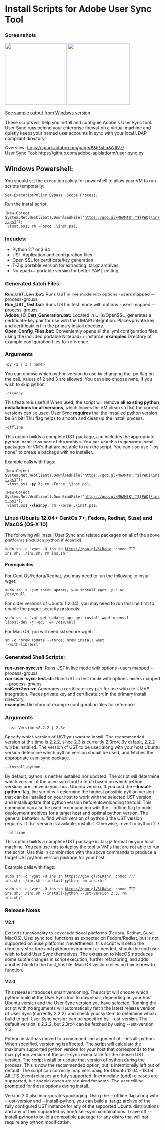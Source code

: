 # Install Scripts for Adobe User Sync Tool

### Screenshots

<img src="Screenshots/windows_ust.jpg" height="200">
<img src="Screenshots/ubuntu_ust.jpg" height="200">

<a href="sample.md"> See sample output from Windows version </a>

These scripts will help you install and configure Adobe's User Sync tool.  User Sync runs behind your enterprise firewall on a virtual machine 
and quietly keeps your named user accounts in sync with your local LDAP compliant directory!

Overview:
https://spark.adobe.com/page/E3hSsLq3G1iVz/<br/>
User Sync Tool:
https://github.com/adobe-apiplatform/user-sync.py


## Windows Powershell:
You should set the execution policy for powershell to allow your VM to run scripts temporarily:

<code>Set-ExecutionPolicy Bypass -Scope Process;</code> 

Run the install script:

<code>(New-Object System.Net.WebClient).DownloadFile("https://goo.gl/M6AMtK","${PWD}\inst.ps1"); .\inst.ps1; rm -Force .\inst.ps1;</code>

### Incudes:
<ul>
<li>Python 2.7 or 3.64</li>
<li>UST Application and configuration files</li>
<li>Open SSL for certificate/key generation</li>
<li>7-Zip portable version for extracting .tar.gz archives</li>
<li>Notepad++ portable version for better YAML editing </li>
</ul>

### Generated Batch Files:
<b>Run_UST_Live.bat:</b> Runs UST in live mode with options -users mapped --process-groups<br/>
<b>Run_UST_Test.bat:</b> Runs UST in test mode with options -users mapped --process-groups<br/>
<b>Adobe_IO_Cert_Generation.bat:</b> Located in Utils/OpenSSL, generates a certificate-key pair for use with the UMAPI integration.  Places private.key and certificate.crt in the primary
install directory.<br/>
<b>Open_Config_Files.bat:</b> Conveniently opens all the .yml configuration files using the included portable Notepad++ instance.
<b>examples</b> Directory of example configuration files for reference.

### Arguments

<code>-py <2 | 3 | none></code>

You can choose which python version to use by changing the -py flag
on the call. Values of 2 and 3 are allowed.  You can also choose none, if you wish to skip python.

<code>-cleanpy</code>

This feature is useful! When used, the script will remove <b>all existing python installations for all versions</b>, which
leaves the VM clean so that the correct versions can be used.  User Sync <b>requires</b> that the installed python version be
64 bit! This flag helps to smooth and clean up the install process.

<code>-offline</code>

This option builds a complete UST package, and includes the appropriate python installer as part of the archive.  You can use this
to generate install packages for VM's that are not able to run the script.  You can also use "-py none" to create a package
with no installer.

Example calls with flags:

<code>(New-Object System.Net.WebClient).DownloadFile("https://goo.gl/M6AMtK","${PWD}\inst.ps1"); .\inst.ps1 <b>-py 2</b>; rm -Force .\inst.ps1;</code>

<code>(New-Object System.Net.WebClient).DownloadFile("https://goo.gl/M6AMtK","${PWD}\inst.ps1"); .\inst.ps1 <b>-cleanpy</b>; rm -Force .\inst.ps1;</code>

### Linux (Ubuntu 12.04+ CentOs 7+, Fedora, Redhat, Suse) and MacOS (OS-X 10)

The following will install User Sync and related packages on all of the above platforms (includes python if desired):

<code>sudo sh -c 'wget -O ins.sh https://goo.gl/5LRahv; chmod 777 ins.sh; ./ins.sh; rm ins.sh;'</code>

#### Prerequisites

For Cent Os/Fedora/Redhat, you may need to run the following to install wget:

<code>sudo sh -c 'yum-check update; yum install wget -y;' &> /dev/null </code>

For older versions of Ubuntu (12.04), you may need to run this line first to enable the proper security protocols:

<code>sudo sh -c 'apt-get update; apt-get install wget openssl libssl-dev -y -qq;' &> /dev/null</code>

For Mac OS, you will need ssl secure wget:

<code>sh -c 'brew update --force; brew install wget --with-libressl'</code>

### Generated Shell Scripts:
<b>run-user-sync.sh:</b> Runs UST in live mode with options -users mapped --process-groups<br/>
<b>run-user-sync-test.sh:</b> Runs UST in test mode with options -users mapped --process-groups<br/>
<b>sslCertGen.sh:</b> Generates a certificate-key pair for use with the UMAPI integration.  Places private.key and certificate.crt in the primary
install directory.<br/>
<b>examples</b> Directory of example configuration files for reference.

### Arguments

<code>--ust-Version <2.2.2 | 2.3></code>

Specify which version of UST you want to install.  The recommended version at this time is 2.2.2, since 2.3 is currently 2.3rc4. By default, 2.2.2 will be installed.
The version of UST to be used along with your host Ubuntu version determine which python version shoudl be used, and fetches the appropriate user-sync package.

<code>--install-python</code>

By default, python is neither installed nor updated.  The script will determine which version of the user-sync tool to fetch based on which python versions are native to your
host Ubuntu version.  If you add the <b/>--install-python</b> flag, the script will determine the highest possible python version that can be installed on your host to work with
the selected UST version, and install/update that python version before downloading the tool.  This command can also be used in conjunction with the --offline flag to build
deployment archives for a target host and optimal python version.  The general behavior is: find which version of python 3 the UST version requires.  If that version is available, install it.
Otherwise, revert to python 2.7.

<code>--offline</code>

This option builds a complete UST package in .tar.gz format on your local machine. You can use this
to deploy the tool to VM's that are not able to run the script. Use this in combination with the above commands
to produce a target UST/python version package for your host.

Example calls with flags:

<code>sudo sh -c 'wget -O ins.sh https://goo.gl/5LRahv; chmod 777 ins.sh; ./ins.sh --install-python; rm ins.sh;'</code>

<code>sudo sh -c 'wget -O ins.sh https://goo.gl/5LRahv; chmod 777 ins.sh; ./ins.sh --install-python --ust-version 2.3; rm ins.sh;'</code>

### Release Notes

#### V2.1
Extends functionality to cover additional platforms (Fedora, Redhat, Suse, MacOS). User sync tool functions as expected on Fedora/Redhat, but is not supported on Suse platforms.  Nevertheless,
this script will setup the directory structure and python environment as needed, should the end user wish to build User Sync  themselves.  The extension to MacOS introduces some subtle changes
in script execution, further refactoring, and adds another block to the host_libs file.  Mac OS version relies on home brew to function.

#### V2.0
This release introduces smart versioning. The script will choose which python build of the User Sync tool to download, depending on your host 
Ubuntu version and the User Sync version you have selected. Running the script with no arguments will automatically fetch the latest release 
version of User Sync (currently 2.2.2), and check your system to determine which build to get. User Sync version can be specified by --ust-version. 
The default version is 2.2.2, but 2.3rc4 can be fetched by using --ust-version 2.3.

Python install has moved to a command line argument of --install-python. When specified, versioning is affected. The script will calculate the maximum 
supported python version for your host that corresponds to the max python version of the user-sync executable for the chosen UST version. The script install 
or update that version of python during the process. This is now the recommended option, but is intentionally left out of default. The script can correctly map 
versioning for Ubuntu 12.04 - 18.04. All LTS (even) releases are fully supported. Intermediate (odd) releases are supported, but special cases are required for 
some. The user will be prompted for those options during install.

Version 2.0 also incorporates packaging. Using the --offline flag along with --ust-version and --install-python, you can build a .tar.gz archive of the fully 
configured UST instance for any of the supported Ubuntu distributions and any of their supported python/user-sync combinations. Leave off --install-python to 
build a compatible package for any distro that will not require any python modification.

